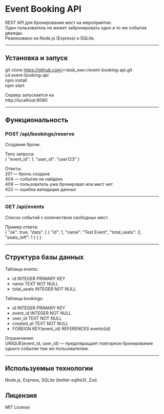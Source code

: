 # Event Booking API

REST API для бронирования мест на мероприятия.  
Один пользователь не может забронировать одно и то же событие дважды.  
Реализовано на Node.js (Express) и SQLite.

---

## Установка и запуск

git clone https://github.com/<твой_ник>/event-booking-api.git  
cd event-booking-api  
npm install  
npm start  

Сервер запускается на  
http://localhost:8080

---

## Функциональность

### POST /api/bookings/reserve  
Создание брони.  

Тело запроса:  
{
  "event_id": 1,
  "user_id": "user123"
}

Ответы:  
201 — бронь создана  
404 — событие не найдено  
409 — пользователь уже бронировал или мест нет  
422 — ошибка валидации данных  

---

### GET /api/events  
Список событий с количеством свободных мест.  

Пример ответа:  
{
  "ok": true,
  "data": [
    { "id": 1, "name": "Test Event", "total_seats": 2, "seats_left": 1 }
  ]
}

---

## Структура базы данных

Таблица events:  
- id INTEGER PRIMARY KEY  
- name TEXT NOT NULL  
- total_seats INTEGER NOT NULL  

Таблица bookings:  
- id INTEGER PRIMARY KEY  
- event_id INTEGER NOT NULL  
- user_id TEXT NOT NULL  
- created_at TEXT NOT NULL  
- FOREIGN KEY(event_id) REFERENCES events(id)  

Ограничения:  
UNIQUE(event_id, user_id) — предотвращает повторное бронирование одного события тем же пользователем.

---

## Используемые технологии  
Node.js, Express, SQLite (better-sqlite3), Zod.  

## Лицензия  
MIT License
